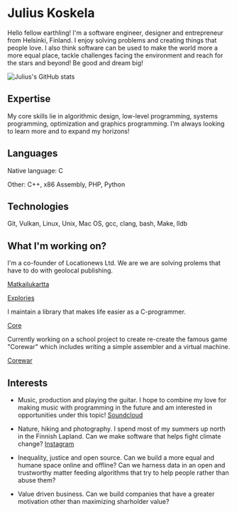 # Julius Koskela

Hello fellow earthling! I'm a software engineer, designer and entrepreneur from
Helsinki, Finland. I enjoy solving problems and creating things that people
love. I also think software can be used to make the world more a more equal place, tackle
challenges facing the environment and reach for the stars and beyond! Be good and
dream big!

![Julius's GitHub
stats](https://github-readme-stats.vercel.app/api?username=juliuskoskela&show_icons=true&theme=outrun)

## Expertise

My core skills lie in algorithmic design, low-level programming, systems
programming, optimization and graphics programming. I'm always looking to learn
more and to expand my horizons!

## Languages

Native language: C

Other: C++, x86 Assembly, PHP, Python

## Technologies

Git, Vulkan, Linux, Unix, Mac OS, gcc, clang, bash, Make, lldb


## What I'm working on?

I'm a co-founder of Locationews Ltd. We are we are solving prolems that have to
do with geolocal publishing.

[Matkailukartta](https://matkailukartta.fi/)

[Explories](https://explori.es/)

I maintain a library that makes life easier as a C-programmer.

[Core](https://github.com/juliuskoskela/core)

Currently working on a school project to create re-create the famous game "Corewar" which includes writing a simple assembler and a virtual machine.

[Corewar](https://github.com/juliuskoskela/corewar)

## Interests

-	Music, production and playing the guitar. I hope to combine my love for
	making music with programming in the future and am interested in
	opportunities under this topic! [Soundcloud](https://soundcloud.com/exploringforlife)

-	Nature, hiking and photography. I spend most of my summers up north in the
	Finnish Lapland. Can we make software that helps fight climate change? [Instagram](https://www.instagram.com/exploringforlife/)
	
-	Inequality, justice and open source. Can we build a more equal and humane space
	online and offline? Can we harness data in an open and trustworthy matter
	feeding algorithms that try to help people rather than abuse them?

-	Value driven business. Can we build companies that have a greater motivation
	other than maximizing sharholder value?

